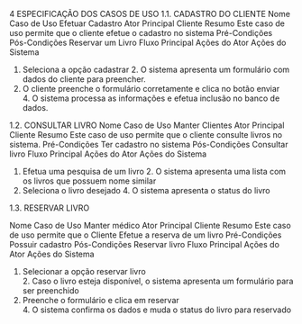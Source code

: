 




4 ESPECIFICAÇÃO DOS CASOS DE USO
1.1. CADASTRO DO CLIENTE
Nome Caso de Uso	Efetuar Cadastro
Ator Principal	Cliente
Resumo	Este caso de uso permite que o cliente efetue o cadastro no sistema
Pré-Condições	
Pós-Condições	Reservar um Livro
Fluxo Principal
Ações do Ator	Ações do Sistema
1.	Seleciona a opção cadastrar	
	2.	O sistema apresenta um formulário com dados do cliente para preencher.
3.	O cliente preenche o formulário corretamente e clica no botão enviar	
	4.	O  sistema processa as informações e efetua inclusão no banco de dados.


1.2.	CONSULTAR LIVRO
Nome Caso de Uso	Manter Clientes
Ator Principal	Cliente
Resumo	Este caso de uso permite que o cliente consulte livros no sistema.
Pré-Condições	Ter cadastro no sistema
Pós-Condições	Consultar livro
Fluxo Principal
Ações do Ator	Ações do Sistema
1.	Efetua uma pesquisa de um livro	
	2.	O sistema apresenta uma lista com os livros que possuem nome similar
3.	Seleciona o livro desejado	4.	O sistema apresenta o status do livro
	

1.3.	 RESERVAR LIVRO

Nome Caso de Uso	Manter médico
Ator Principal	Cliente
Resumo	Este caso de uso permite que o Cliente Efetue a reserva de um livro
Pré-Condições	Possuir cadastro
Pós-Condições	Reservar livro
Fluxo Principal
Ações do Ator	Ações do Sistema
1.	Selecionar a opção reservar livro	
	2.	Caso o livro esteja disponível, o sistema apresenta um formulário para ser preenchido
3.	Preenche o formulário e clica em reservar	
	4.	O sistema confirma os dados e muda o status do livro para reservado

